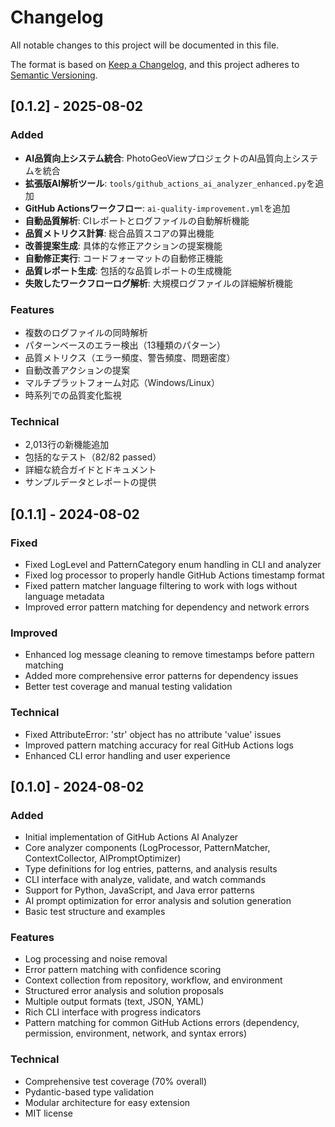 # Changelog

All notable changes to this project will be documented in this file.

The format is based on [Keep a Changelog](https://keepachangelog.com/en/1.0.0/),
and this project adheres to [Semantic Versioning](https://semver.org/spec/v2.0.0.html).

## [0.1.2] - 2025-08-02

### Added
- **AI品質向上システム統合**: PhotoGeoViewプロジェクトのAI品質向上システムを統合
- **拡張版AI解析ツール**: `tools/github_actions_ai_analyzer_enhanced.py`を追加
- **GitHub Actionsワークフロー**: `ai-quality-improvement.yml`を追加
- **自動品質解析**: CIレポートとログファイルの自動解析機能
- **品質メトリクス計算**: 総合品質スコアの算出機能
- **改善提案生成**: 具体的な修正アクションの提案機能
- **自動修正実行**: コードフォーマットの自動修正機能
- **品質レポート生成**: 包括的な品質レポートの生成機能
- **失敗したワークフローログ解析**: 大規模ログファイルの詳細解析機能

### Features
- 複数のログファイルの同時解析
- パターンベースのエラー検出（13種類のパターン）
- 品質メトリクス（エラー頻度、警告頻度、問題密度）
- 自動改善アクションの提案
- マルチプラットフォーム対応（Windows/Linux）
- 時系列での品質変化監視

### Technical
- 2,013行の新機能追加
- 包括的なテスト（82/82 passed）
- 詳細な統合ガイドとドキュメント
- サンプルデータとレポートの提供

## [0.1.1] - 2024-08-02

### Fixed
- Fixed LogLevel and PatternCategory enum handling in CLI and analyzer
- Fixed log processor to properly handle GitHub Actions timestamp format
- Fixed pattern matcher language filtering to work with logs without language metadata
- Improved error pattern matching for dependency and network errors

### Improved
- Enhanced log message cleaning to remove timestamps before pattern matching
- Added more comprehensive error patterns for dependency issues
- Better test coverage and manual testing validation

### Technical
- Fixed AttributeError: 'str' object has no attribute 'value' issues
- Improved pattern matching accuracy for real GitHub Actions logs
- Enhanced CLI error handling and user experience

## [0.1.0] - 2024-08-02

### Added
- Initial implementation of GitHub Actions AI Analyzer
- Core analyzer components (LogProcessor, PatternMatcher, ContextCollector, AIPromptOptimizer)
- Type definitions for log entries, patterns, and analysis results
- CLI interface with analyze, validate, and watch commands
- Support for Python, JavaScript, and Java error patterns
- AI prompt optimization for error analysis and solution generation
- Basic test structure and examples

### Features
- Log processing and noise removal
- Error pattern matching with confidence scoring
- Context collection from repository, workflow, and environment
- Structured error analysis and solution proposals
- Multiple output formats (text, JSON, YAML)
- Rich CLI interface with progress indicators
- Pattern matching for common GitHub Actions errors (dependency, permission, environment, network, and syntax errors)

### Technical
- Comprehensive test coverage (70% overall)
- Pydantic-based type validation
- Modular architecture for easy extension
- MIT license 